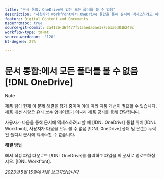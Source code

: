 ```yaml
---
title: "문서 통합: OneDrive에 있는 모든 폴더를 볼 수 없음"
description: "사용자가 Workfront에서 OneDrive 통합을 통해 문서에 액세스하려고 하면 OneDrive 폴더가 모두 표시되지 않고 누락된 폴더의 문서에 액세스할 수 없습니다."
feature: Digital Content and Documents
hidefromtoc: true
source-git-commit: 2a41264d6f477f51eaeda6ae3675b1a6d816249c
workflow-type: tm+mt
source-wordcount: '120'
ht-degree: 27%

---
```



# 문서 통합:에서 모든 폴더를 볼 수 없음 [!DNL OneDrive]

>[!NOTE]
>
>제품 팀이 현재 이 문제 해결을 평가 중이며 이에 따라 제품 개선이 필요할 수 있습니다. 제품 개선 사항은 유지 보수 업데이트가 아니라 제품 공지를 통해 전달됩니다.

사용자가 다음을 통해 문서에 액세스하려고 할 때 [!DNL OneDrive] 통합 위치 [!DNL Workfront], 사용자가 다음을 모두 볼 수 없음 [!DNL OneDrive] 폴더 및 은(는) 누락된 폴더의 문서에 액세스할 수 없습니다.

**해결 방법**

에서 직접 파일 다운로드 [!DNL OneDrive]를 클릭하고 파일을 의 문서로 업로드하십시오. [!DNL Workfront].

_2023년 5월 15일에 처음 보고되었습니다._

